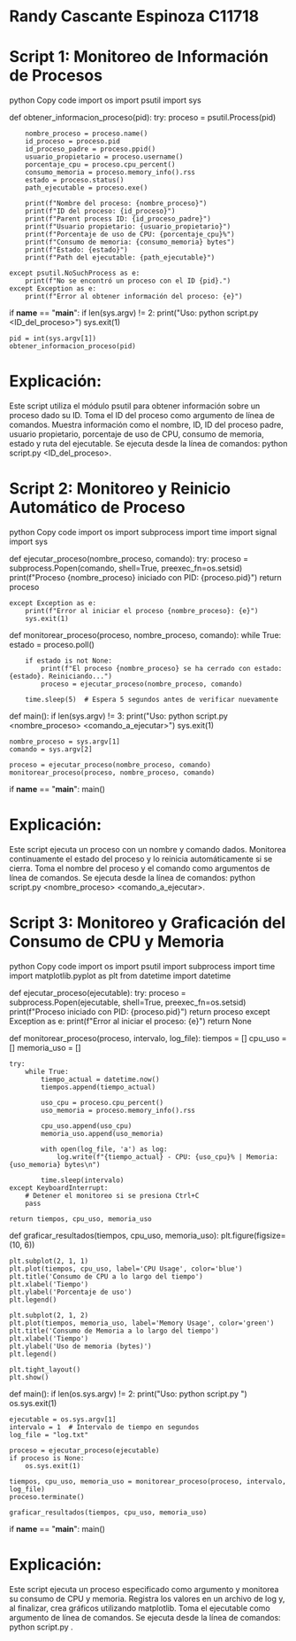 # Randy Cascante Espinoza C11718


# Script 1: Monitoreo de Información de Procesos
python
Copy code
import os
import psutil
import sys

def obtener_informacion_proceso(pid):
    try:
        proceso = psutil.Process(pid)

        nombre_proceso = proceso.name()
        id_proceso = proceso.pid
        id_proceso_padre = proceso.ppid()
        usuario_propietario = proceso.username()
        porcentaje_cpu = proceso.cpu_percent()
        consumo_memoria = proceso.memory_info().rss
        estado = proceso.status()
        path_ejecutable = proceso.exe()

        print(f"Nombre del proceso: {nombre_proceso}")
        print(f"ID del proceso: {id_proceso}")
        print(f"Parent process ID: {id_proceso_padre}")
        print(f"Usuario propietario: {usuario_propietario}")
        print(f"Porcentaje de uso de CPU: {porcentaje_cpu}%")
        print(f"Consumo de memoria: {consumo_memoria} bytes")
        print(f"Estado: {estado}")
        print(f"Path del ejecutable: {path_ejecutable}")

    except psutil.NoSuchProcess as e:
        print(f"No se encontró un proceso con el ID {pid}.")
    except Exception as e:
        print(f"Error al obtener información del proceso: {e}")

if __name__ == "__main__":
    if len(sys.argv) != 2:
        print("Uso: python script.py <ID_del_proceso>")
        sys.exit(1)

    pid = int(sys.argv[1])
    obtener_informacion_proceso(pid)
# Explicación:

Este script utiliza el módulo psutil para obtener información sobre un proceso dado su ID.
Toma el ID del proceso como argumento de línea de comandos.
Muestra información como el nombre, ID, ID del proceso padre, usuario propietario, porcentaje de uso de CPU, consumo de memoria, estado y ruta del ejecutable.
Se ejecuta desde la línea de comandos: python script.py <ID_del_proceso>.

# Script 2: Monitoreo y Reinicio Automático de Proceso
python
Copy code
import os
import subprocess
import time
import signal
import sys

def ejecutar_proceso(nombre_proceso, comando):
    try:
        proceso = subprocess.Popen(comando, shell=True, preexec_fn=os.setsid)
        print(f"Proceso {nombre_proceso} iniciado con PID: {proceso.pid}")
        return proceso

    except Exception as e:
        print(f"Error al iniciar el proceso {nombre_proceso}: {e}")
        sys.exit(1)

def monitorear_proceso(proceso, nombre_proceso, comando):
    while True:
        estado = proceso.poll()

        if estado is not None:
            print(f"El proceso {nombre_proceso} se ha cerrado con estado: {estado}. Reiniciando...")
            proceso = ejecutar_proceso(nombre_proceso, comando)

        time.sleep(5)  # Espera 5 segundos antes de verificar nuevamente

def main():
    if len(sys.argv) != 3:
        print("Uso: python script.py <nombre_proceso> <comando_a_ejecutar>")
        sys.exit(1)

    nombre_proceso = sys.argv[1]
    comando = sys.argv[2]

    proceso = ejecutar_proceso(nombre_proceso, comando)
    monitorear_proceso(proceso, nombre_proceso, comando)

if __name__ == "__main__":
    main()
    
# Explicación:

Este script ejecuta un proceso con un nombre y comando dados.
Monitorea continuamente el estado del proceso y lo reinicia automáticamente si se cierra.
Toma el nombre del proceso y el comando como argumentos de línea de comandos.
Se ejecuta desde la línea de comandos: python script.py <nombre_proceso> <comando_a_ejecutar>.

# Script 3: Monitoreo y Graficación del Consumo de CPU y Memoria
python
Copy code
import os
import psutil
import subprocess
import time
import matplotlib.pyplot as plt
from datetime import datetime

def ejecutar_proceso(ejecutable):
    try:
        proceso = subprocess.Popen(ejecutable, shell=True, preexec_fn=os.setsid)
        print(f"Proceso iniciado con PID: {proceso.pid}")
        return proceso
    except Exception as e:
        print(f"Error al iniciar el proceso: {e}")
        return None

def monitorear_proceso(proceso, intervalo, log_file):
    tiempos = []
    cpu_uso = []
    memoria_uso = []

    try:
        while True:
            tiempo_actual = datetime.now()
            tiempos.append(tiempo_actual)

            uso_cpu = proceso.cpu_percent()
            uso_memoria = proceso.memory_info().rss

            cpu_uso.append(uso_cpu)
            memoria_uso.append(uso_memoria)

            with open(log_file, 'a') as log:
                log.write(f"{tiempo_actual} - CPU: {uso_cpu}% | Memoria: {uso_memoria} bytes\n")

            time.sleep(intervalo)
    except KeyboardInterrupt:
        # Detener el monitoreo si se presiona Ctrl+C
        pass

    return tiempos, cpu_uso, memoria_uso

def graficar_resultados(tiempos, cpu_uso, memoria_uso):
    plt.figure(figsize=(10, 6))

    plt.subplot(2, 1, 1)
    plt.plot(tiempos, cpu_uso, label='CPU Usage', color='blue')
    plt.title('Consumo de CPU a lo largo del tiempo')
    plt.xlabel('Tiempo')
    plt.ylabel('Porcentaje de uso')
    plt.legend()

    plt.subplot(2, 1, 2)
    plt.plot(tiempos, memoria_uso, label='Memory Usage', color='green')
    plt.title('Consumo de Memoria a lo largo del tiempo')
    plt.xlabel('Tiempo')
    plt.ylabel('Uso de memoria (bytes)')
    plt.legend()

    plt.tight_layout()
    plt.show()

def main():
    if len(os.sys.argv) != 2:
        print("Uso: python script.py <ejecutable>")
        os.sys.exit(1)

    ejecutable = os.sys.argv[1]
    intervalo = 1  # Intervalo de tiempo en segundos
    log_file = "log.txt"

    proceso = ejecutar_proceso(ejecutable)
    if proceso is None:
        os.sys.exit(1)

    tiempos, cpu_uso, memoria_uso = monitorear_proceso(proceso, intervalo, log_file)
    proceso.terminate()

    graficar_resultados(tiempos, cpu_uso, memoria_uso)

if __name__ == "__main__":
    main()
    
# Explicación:

Este script ejecuta un proceso especificado como argumento y monitorea su consumo de CPU y memoria.
Registra los valores en un archivo de log y, al finalizar, crea gráficos utilizando matplotlib.
Toma el ejecutable como argumento de línea de comandos.
Se ejecuta desde la línea de comandos: python script.py <ejecutable>.